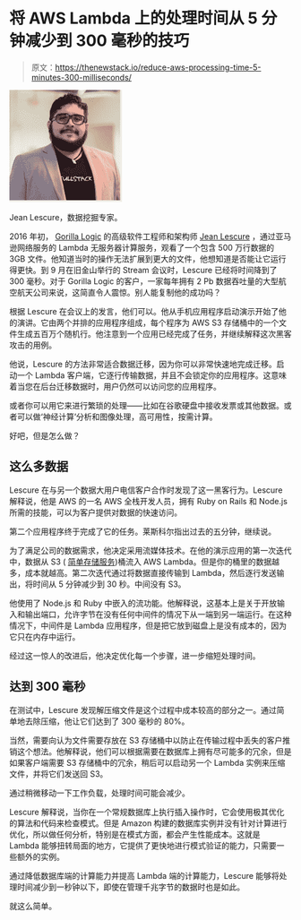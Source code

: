 # 将 AWS Lambda 上的处理时间从 5 分钟减少到 300 毫秒的技巧

> 原文：<https://thenewstack.io/reduce-aws-processing-time-5-minutes-300-milliseconds/>

![Jean Lescure, Data Mining Expert ](img/00e33c234b866fcb38e464be02f1fe66.png)

Jean Lescure，数据挖掘专家。

2016 年初， [Gorilla Logic](https://gorillalogic.com) 的高级软件工程师和架构师 [Jean Lescure](https://cr.linkedin.com/in/jeanlescure) ，通过亚马逊网络服务的 Lambda 无服务器计算服务，观看了一个包含 500 万行数据的 3GB 文件。他知道当时的操作无法扩展到更大的文件，他想知道是否能让它运行得更快。到 9 月在旧金山举行的 Stream 会议时，Lescure 已经将时间降到了 300 毫秒。对于 Gorilla Logic 的客户，一家每年拥有 2 Pb 数据吞吐量的大型航空航天公司来说，这简直令人震惊。别人能复制他的成功吗？

根据 Lescure 在会议上的发言，他们可以。他从手机应用程序启动演示开始了他的演讲。它由两个并排的应用程序组成，每个程序为 AWS S3 存储桶中的一个文件生成五百万个随机行。他注意到一个应用已经完成了任务，并继续解释这次黑客攻击的用例。

他说，Lescure 的方法非常适合数据迁移，因为你可以非常快速地完成迁移。启动一个 Lambda 客户端，它逐行传输数据，并且不会锁定你的应用程序。这意味着当您在后台迁移数据时，用户仍然可以访问您的应用程序。

或者你可以用它来进行繁琐的处理——比如在谷歌硬盘中接收发票或其他数据。或者可以做‘神经计算’分析和图像处理，高可用性，按需计算。

好吧，但是怎么做？

## 这么多数据

Lescure 在与另一个数据大用户电信客户合作时发现了这一黑客行为。Lescure 解释说，他是 AWS 的一名 AWS 全栈开发人员，拥有 Ruby on Rails 和 Node.js 所需的技能，可以为客户提供对数据的快速访问。

第二个应用程序终于完成了它的任务。莱斯科尔指出过去的五分钟，继续说。

为了满足公司的数据需求，他决定采用流媒体技术。在他的演示应用的第一次迭代中，数据从 S3 ( [简单存储服务](https://aws.amazon.com/s3/))桶流入 AWS Lambda。但是你的桶里的数据越多，成本就越高。第二次迭代通过将数据直接传输到 Lambda，然后逐行发送输出，将时间从 5 分钟减少到 30 秒。中间没有 S3。

他使用了 Node.js 和 Ruby 中嵌入的流功能。他解释说，这基本上是关于开放输入和输出端口，允许字节在没有任何中间件的情况下从一端到另一端运行。在这种情况下，中间件是 Lambda 应用程序，但是把它放到磁盘上是没有成本的，因为它只在内存中运行。

经过这一惊人的改进后，他决定优化每一个步骤，进一步缩短处理时间。

## 达到 300 毫秒

在测试中，Lescure 发现解压缩文件是这个过程中成本较高的部分之一。通过简单地去除压缩，他让它们达到了 300 毫秒的 80%。

当然，需要向认为文件需要存放在 S3 存储桶中以防止在传输过程中丢失的客户推销这个想法。他解释说，他们可以根据需要在数据库上拥有尽可能多的冗余，但是如果客户端需要 S3 存储桶中的冗余，稍后可以启动另一个 Lambda 实例来压缩文件，并将它们发送回 S3。

通过稍微移动一下工作负载，处理时间可能会减少。

Lescure 解释说，当你在一个常规数据库上执行插入操作时，它会使用极其优化的算法和代码来检查模式。但是 Amazon 构建的数据库实例并没有针对计算进行优化，所以做任何分析，特别是在模式方面，都会产生性能成本。这就是 Lambda 能够扭转局面的地方，它提供了更快地进行模式验证的能力，只需要一些额外的实例。

通过降低数据库端的计算能力并提高 Lambda 端的计算能力，Lescure 能够将处理时间减少到一秒钟以下，即使在管理千兆字节的数据时也是如此。

就这么简单。

<svg xmlns:xlink="http://www.w3.org/1999/xlink" viewBox="0 0 68 31" version="1.1"><title>Group</title> <desc>Created with Sketch.</desc></svg>